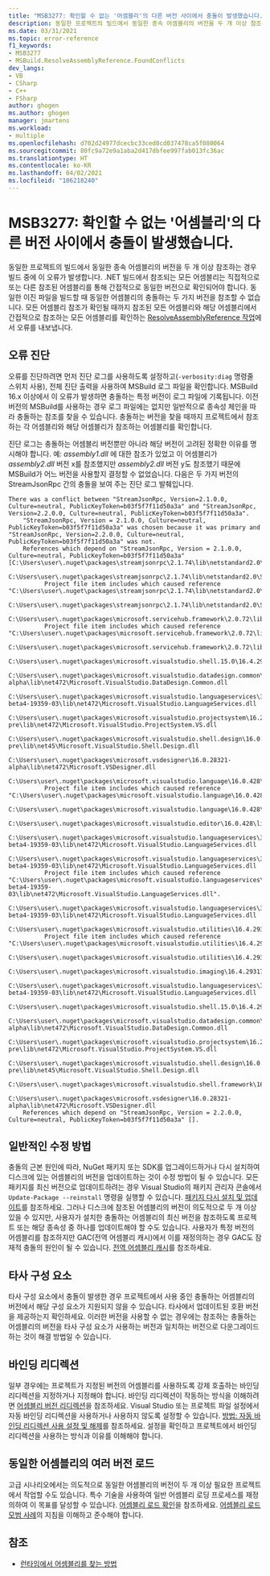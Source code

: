 ```yaml
---
title: "MSB3277: 확인할 수 없는 '어셈블리'의 다른 버전 사이에서 충돌이 발생했습니다."
description: 동일한 프로젝트의 빌드에서 동일한 종속 어셈블리의 버전을 두 개 이상 참조하는 경우 빌드 중에 이 오류가 발생합니다.
ms.date: 03/31/2021
ms.topic: error-reference
f1_keywords:
- MSB3277
- MSBuild.ResolveAssemblyReference.FoundConflicts
dev_langs:
- VB
- CSharp
- C++
- FSharp
author: ghogen
ms.author: ghogen
manager: jmartens
ms.workload:
- multiple
ms.openlocfilehash: d702d24977dcecbc33ced0cd037478ca5f080064
ms.sourcegitcommit: 80fc9a72e9a1aba2d417dbfee997fab013fc36ac
ms.translationtype: HT
ms.contentlocale: ko-KR
ms.lasthandoff: 04/02/2021
ms.locfileid: "106218240"
---
```

# <a name="msb3277-found-conflicts-between-different-versions-of-assembly-that-could-not-be-resolved"></a>MSB3277: 확인할 수 없는 '어셈블리'의 다른 버전 사이에서 충돌이 발생했습니다.

동일한 프로젝트의 빌드에서 동일한 종속 어셈블리의 버전을 두 개 이상 참조하는 경우 빌드 중에 이 오류가 발생합니다. .NET 빌드에서 참조되는 모든 어셈블리는 직접적으로 또는 다른 참조된 어셈블리를 통해 간접적으로 동일한 버전으로 확인되어야 합니다. 동일한 이진 파일을 빌드할 때 동일한 어셈블리의 충돌하는 두 가지 버전을 참조할 수 없습니다. 모든 어셈블리 참조가 확인될 때까지 참조된 모든 어셈블리와 해당 어셈블리에서 간접적으로 참조하는 모든 어셈블리를 확인하는 [ResolveAssemblyReference 작업](../resolveassemblyreference-task.md)에서 오류를 내보냅니다.

## <a name="diagnosing-the-error"></a>오류 진단

오류를 진단하려면 먼저 진단 로그를 사용하도록 설정하고(`-verbosity:diag` 명령줄 스위치 사용), 전체 진단 출력을 사용하여 MSBuild 로그 파일을 확인합니다. MSBuild 16.x 이상에서 이 오류가 발생하면 충돌하는 특정 버전이 로그 파일에 기록됩니다. 이전 버전의 MSBuild를 사용하는 경우 로그 파일에는 없지만 일반적으로 종속성 체인을 따라 충돌하는 참조를 찾을 수 있습니다. 충돌하는 버전을 찾을 때까지 프로젝트에서 참조하는 각 어셈블리와 해당 어셈블리가 참조하는 어셈블리를 확인합니다.

진단 로그는 충돌하는 어셈블리 버전뿐만 아니라 해당 버전이 고려된 정확한 이유를 명시해야 합니다. 예: *assembly1.dll* 에 대한 참조가 있었고 이 어셈블리가 *assembly2.dll* 버전 x를 참조했지만 *assembly2.dll* 버전 y도 참조했기 때문에 MSBuild가 어느 버전을 사용할지 결정할 수 없었습니다.  다음은 두 가지 버전의 StreamJsonRpc 간의 충돌을 보여 주는 진단 로그 발췌입니다.

```output
There was a conflict between "StreamJsonRpc, Version=2.1.0.0, Culture=neutral, PublicKeyToken=b03f5f7f11d50a3a" and "StreamJsonRpc, Version=2.2.0.0, Culture=neutral, PublicKeyToken=b03f5f7f11d50a3a".
    "StreamJsonRpc, Version = 2.1.0.0, Culture=neutral, PublicKeyToken=b03f5f7f11d50a3a" was chosen because it was primary and "StreamJsonRpc, Version=2.2.0.0, Culture=neutral, PublicKeyToken=b03f5f7f11d50a3a" was not.
    References which depend on "StreamJsonRpc, Version = 2.1.0.0, Culture=neutral, PublicKeyToken=b03f5f7f11d50a3a" [C:\Users\user\.nuget\packages\streamjsonrpc\2.1.74\lib\netstandard2.0\StreamJsonRpc.dll].
    C:\Users\user\.nuget\packages\streamjsonrpc\2.1.74\lib\netstandard2.0\StreamJsonRpc.dll
          Project file item includes which caused reference "C:\Users\user\.nuget\packages\streamjsonrpc\2.1.74\lib\netstandard2.0\StreamJsonRpc.dll".
            C:\Users\user\.nuget\packages\streamjsonrpc\2.1.74\lib\netstandard2.0\StreamJsonRpc.dll
        C:\Users\user\.nuget\packages\microsoft.servicehub.framework\2.0.72\lib\netstandard2.0\Microsoft.ServiceHub.Framework.dll
          Project file item includes which caused reference "C:\Users\user\.nuget\packages\microsoft.servicehub.framework\2.0.72\lib\netstandard2.0\Microsoft.ServiceHub.Framework.dll".
            C:\Users\user\.nuget\packages\microsoft.servicehub.framework\2.0.72\lib\netstandard2.0\Microsoft.ServiceHub.Framework.dll
            C:\Users\user\.nuget\packages\microsoft.visualstudio.shell.15.0\16.4.29318.21\lib\net472\Microsoft.VisualStudio.Shell.15.0.dll
            C:\Users\user\.nuget\packages\microsoft.visualstudio.datadesign.common\16.0.28321-alpha\lib\net472\Microsoft.VisualStudio.DataDesign.Common.dll
            C:\Users\user\.nuget\packages\microsoft.visualstudio.languageservices\3.2.0-beta4-19359-03\lib\net472\Microsoft.VisualStudio.LanguageServices.dll
            C:\Users\user\.nuget\packages\microsoft.visualstudio.projectsystem\16.2.133-pre\lib\net472\Microsoft.VisualStudio.ProjectSystem.VS.dll
            C:\Users\user\.nuget\packages\microsoft.visualstudio.shell.design\16.0.28316-pre\lib\net45\Microsoft.VisualStudio.Shell.Design.dll
            C:\Users\user\.nuget\packages\microsoft.vsdesigner\16.0.28321-alpha\lib\net472\Microsoft.VSDesigner.dll
        C:\Users\user\.nuget\packages\microsoft.visualstudio.language\16.0.428\lib\net472\Microsoft.VisualStudio.Language.dll
          Project file item includes which caused reference "C:\Users\user\.nuget\packages\microsoft.visualstudio.language\16.0.428\lib\net472\Microsoft.VisualStudio.Language.dll".
            C:\Users\user\.nuget\packages\microsoft.visualstudio.language\16.0.428\lib\net472\Microsoft.VisualStudio.Language.dll
            C:\Users\user\.nuget\packages\microsoft.visualstudio.editor\16.0.428\lib\net472\Microsoft.VisualStudio.Editor.dll
            C:\Users\user\.nuget\packages\microsoft.visualstudio.languageservices\3.2.0-beta4-19359-03\lib\net472\Microsoft.VisualStudio.LanguageServices.dll
        C:\Users\user\.nuget\packages\microsoft.visualstudio.languageservices\3.2.0-beta4-19359-03\lib\net472\Microsoft.VisualStudio.LanguageServices.dll
          Project file item includes which caused reference "C:\Users\user\.nuget\packages\microsoft.visualstudio.languageservices\3.2.0-beta4-19359-03\lib\net472\Microsoft.VisualStudio.LanguageServices.dll".
            C:\Users\user\.nuget\packages\microsoft.visualstudio.languageservices\3.2.0-beta4-19359-03\lib\net472\Microsoft.VisualStudio.LanguageServices.dll
        C:\Users\user\.nuget\packages\microsoft.visualstudio.utilities\16.4.29317.144\lib\net46\Microsoft.VisualStudio.Utilities.dll
          Project file item includes which caused reference "C:\Users\user\.nuget\packages\microsoft.visualstudio.utilities\16.4.29317.144\lib\net46\Microsoft.VisualStudio.Utilities.dll".
            C:\Users\user\.nuget\packages\microsoft.visualstudio.utilities\16.4.29317.144\lib\net46\Microsoft.VisualStudio.Utilities.dll
            C:\Users\user\.nuget\packages\microsoft.visualstudio.imaging\16.4.29317.144\lib\net472\Microsoft.VisualStudio.Imaging.dll
            C:\Users\user\.nuget\packages\microsoft.visualstudio.languageservices\3.2.0-beta4-19359-03\lib\net472\Microsoft.VisualStudio.LanguageServices.dll
            C:\Users\user\.nuget\packages\microsoft.visualstudio.shell.15.0\16.4.29318.21\lib\net472\Microsoft.VisualStudio.Shell.15.0.dll
            C:\Users\user\.nuget\packages\microsoft.visualstudio.datadesign.common\16.0.28321-alpha\lib\net472\Microsoft.VisualStudio.DataDesign.Common.dll
            C:\Users\user\.nuget\packages\microsoft.visualstudio.projectsystem\16.2.133-pre\lib\net472\Microsoft.VisualStudio.ProjectSystem.VS.dll
            C:\Users\user\.nuget\packages\microsoft.visualstudio.shell.design\16.0.28316-pre\lib\net45\Microsoft.VisualStudio.Shell.Design.dll
            C:\Users\user\.nuget\packages\microsoft.visualstudio.shell.framework\16.4.29318.21\lib\net472\Microsoft.VisualStudio.Shell.Framework.dll
            C:\Users\user\.nuget\packages\microsoft.vsdesigner\16.0.28321-alpha\lib\net472\Microsoft.VSDesigner.dll
    References which depend on "StreamJsonRpc, Version = 2.2.0.0, Culture=neutral, PublicKeyToken=b03f5f7f11d50a3a" [].
```

## <a name="common-fixes"></a>일반적인 수정 방법

충돌의 근본 원인에 따라, NuGet 패키지 또는 SDK를 업그레이드하거나 다시 설치하여 디스크에 있는 어셈블리의 버전을 업데이트하는 것이 수정 방법이 될 수 있습니다. 모든 패키지를 최신 버전으로 업데이트하려는 경우 Visual Studio의 패키지 관리자 콘솔에서 `Update-Package --reinstall` 명령을 실행할 수 있습니다. [패키지 다시 설치 및 업데이트](/nuget/consume-packages/reinstalling-and-updating-packages)를 참조하세요. 그러나 디스크에 참조된 어셈블리의 버전이 의도적으로 두 개 이상 있을 수 있지만, 사용자가 설치한 충돌하는 어셈블리의 최신 버전을 참조하도록 프로젝트 또는 해당 종속성 중 하나를 업데이트해야 할 수도 있습니다. 사용자가 특정 버전의 어셈블리를 참조하지만 GAC(전역 어셈블리 캐시)에서 이를 재정의하는 경우 GAC도 잠재적 충돌의 원인이 될 수 있습니다. [전역 어셈블리 캐시](/dotnet/framework/app-domains/gac)를 참조하세요.

## <a name="third-party-components"></a>타사 구성 요소

타사 구성 요소에서 충돌이 발생한 경우 프로젝트에서 사용 중인 충돌하는 어셈블리의 버전에서 해당 구성 요소가 지원되지 않을 수 있습니다. 타사에서 업데이트된 호환 버전을 제공하는지 확인하세요. 이러한 버전을 사용할 수 없는 경우에는 참조하는 충돌하는 어셈블리의 버전을 타사 구성 요소가 사용하는 버전과 일치하는 버전으로 다운그레이드하는 것이 해결 방법일 수 있습니다.

## <a name="binding-redirects"></a>바인딩 리디렉션

일부 경우에는 프로젝트가 지정된 버전의 어셈블리를 사용하도록 강제 호출하는 바인딩 리디렉션을 지정하거나 지정해야 합니다. 바인딩 리디렉션이 작동하는 방식을 이해하려면 [어셈블리 버전 리디렉션](/dotnet/framework/configure-apps/redirect-assembly-versions)을 참조하세요. Visual Studio 또는 프로젝트 파일 설정에서 자동 바인딩 리디렉션을 사용하거나 사용하지 않도록 설정할 수 있습니다. [방법: 자동 바인딩 리디렉션 사용 설정 및 해제](/dotnet/framework/configure-apps/how-to-enable-and-disable-automatic-binding-redirection)를 참조하세요. 설정을 확인하고 프로젝트에서 바인딩 리디렉션을 사용하는 방식과 이유를 이해해야 합니다.

## <a name="loading-multiple-versions-of-the-same-assembly"></a>동일한 어셈블리의 여러 버전 로드

고급 시나리오에서는 의도적으로 동일한 어셈블리의 버전이 두 개 이상 필요한 프로젝트에서 작업할 수도 있습니다. 특수 기술을 사용하여 일반 어셈블리 로딩 프로세스를 재정의하여 이 목표를 달성할 수 있습니다. [어셈블리 로드 확인](/dotnet/standard/assembly/resolve-loads)을 참조하세요. [어셈블리 로드 모범 사례](/dotnet/framework/deployment/best-practices-for-assembly-loading)의 지침을 이해하고 준수해야 합니다.

## <a name="see-also"></a>참조

- [런타임에서 어셈블리를 찾는 방법](/dotnet/framework/deployment/how-the-runtime-locates-assemblies)